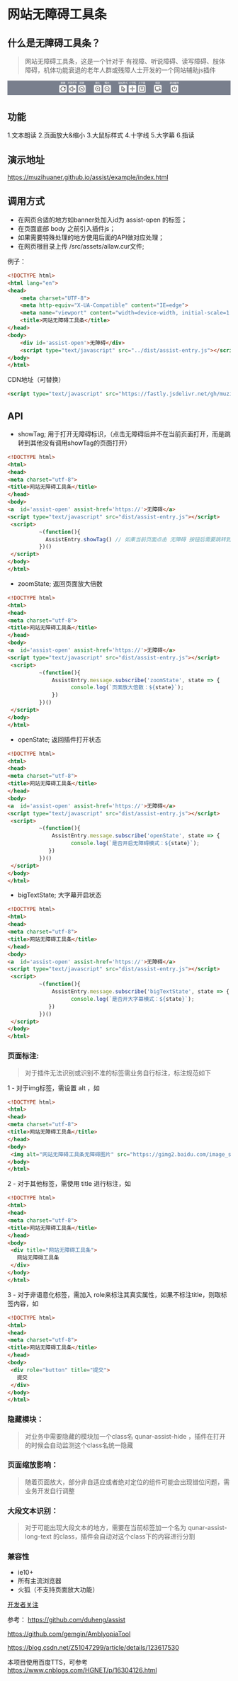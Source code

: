 # 网站无障碍工具条

## **什么是无障碍工具条？**

> 网站无障碍工具条，这是一个针对于 有视障、听说障碍、读写障碍、肢体障碍，机体功能衰退的老年人群或残障人士开发的一个网站辅助js插件

![](tu1.png)

## 功能

1.文本朗读   2.页面放大&缩小   3.大鼠标样式   4.十字线   5.大字幕  6.指读

## 演示地址
https://muzihuaner.github.io/assist/example/index.html

## 调用方式

- 在网页合适的地方如banner处加入id为 assist-open 的标签；
- 在页面底部 body 之前引入插件js；
- 如果需要特殊处理的地方使用后面的API做对应处理；
- 在网页根目录上传 /src/assets/allaw.cur文件;

例子：

```html
<!DOCTYPE html>
<html lang="en">
<head>
    <meta charset="UTF-8">
    <meta http-equiv="X-UA-Compatible" content="IE=edge">
    <meta name="viewport" content="width=device-width, initial-scale=1.0">
    <title>网站无障碍工具条</title>
</head>
<body>
    <div id='assist-open'>无障碍</div>
    <script type="text/javascript" src="../dist/assist-entry.js"></script>
</body>
</html>
```

CDN地址（可替换）

```html
<script type="text/javascript" src="https://fastly.jsdelivr.net/gh/muzihuaner/assist@main/dist/assist-entry.js"></script>
```

## API

- showTag; 用于打开无障碍标识，（点击无障碍后并不在当前页面打开，而是跳转到其他没有调用showTag的页面打开）

```html
<!DOCTYPE html>
<html>
<head>
<meta charset="utf-8">
<title>网站无障碍工具条</title>
</head>
<body>
<a  id='assist-open' assist-href='https://'>无障碍</a>
<script type="text/javascript" src="dist/assist-entry.js"></script>
 <script>
          ~(function(){
            AssistEntry.showTag() // 如果当前页面点击 无障碍 按钮后需要跳转到其他页面打开无障碍功能，则需要调用此函数做cookie标记
          })()
 </script>
</body>
</html>
```

- zoomState; 返回页面放大倍数

```html
<!DOCTYPE html>
<html>
<head>
<meta charset="utf-8">
<title>网站无障碍工具条</title>
</head>
<body>
<a  id='assist-open' assist-href='https://'>无障碍</a>
<script type="text/javascript" src="dist/assist-entry.js"></script>
 <script>
          ~(function(){
              AssistEntry.message.subscribe('zoomState', state => {
                    console.log(`页面放大倍数：${state}`);
              })
          })()
 </script>
</body>
</html>
```

- openState; 返回插件打开状态

```html
<!DOCTYPE html>
<html>
<head>
<meta charset="utf-8">
<title>网站无障碍工具条</title>
</head>
<body>
<a  id='assist-open' assist-href='https://'>无障碍</a>
<script type="text/javascript" src="dist/assist-entry.js"></script>
 <script>
          ~(function(){
              AssistEntry.message.subscribe('openState', state => {
                    console.log(`是否开启无障碍模式：${state}`);
             })
          })()
 </script>
</body>
</html>
```

- bigTextState; 大字幕开启状态

```html
<!DOCTYPE html>
<html>
<head>
<meta charset="utf-8">
<title>网站无障碍工具条</title>
</head>
<body>
<a  id='assist-open' assist-href='https://'>无障碍</a>
<script type="text/javascript" src="dist/assist-entry.js"></script>
 <script>
          ~(function(){
              AssistEntry.message.subscribe('bigTextState', state => {
                    console.log(`是否开大字幕模式：${state}`);
             })
          })()
 </script>
</body>
</html>
```

### 页面标注:

> 对于插件无法识别或识别不准的标签需业务自行标注，标注规范如下

1 - 对于img标签，需设置 alt ，如

```html
<!DOCTYPE html>
<html>
<head>
<meta charset="utf-8">
<title>网站无障碍工具条</title>
</head>
<body>
 <img alt="网站无障碍工具条无障碍图片" src="https://gimg2.baidu.com/image_search/src=http%3A%2F%2Fcdn.duitang.com%2Fuploads%2Fblog%2F201306%2F25%2F20130625150506_fiJ2r.jpeg&refer=http%3A%2F%2Fcdn.duitang.com&app=2002&size=f9999,10000&q=a80&n=0&g=0n&fmt=jpeg?sec=1627139099&t=524628587af020410785e8ba98157609">
</body>
</html>
```

2 - 对于其他标签，需使用 title 进行标注，如

```html
<!DOCTYPE html>
<html>
<head>
<meta charset="utf-8">
<title>网站无障碍工具条</title>
</head>
<body>
 <div title="网站无障碍工具条">
   网站无障碍工具条
 </div>
</body>
</html>
```

3 - 对于非语意化标签，需加入 role来标注其真实属性，如果不标注title，则取标签内容，如

```html
<!DOCTYPE html>
<html>
<head>
<meta charset="utf-8">
<title>网站无障碍工具条</title>
</head>
<body>
 <div role="button" title="提交">
   提交
 </div>
</body>
</html>
```

### 隐藏模块：

> 对业务中需要隐藏的模块加一个class名 qunar-assist-hide ，插件在打开的时候会自动监测这个class名统一隐藏

### 页面缩放影响：

> 随着页面放大，部分非自适应或者绝对定位的组件可能会出现错位问题，需业务开发自行调整

### 大段文本识别：

> 对于可能出现大段文本的地方，需要在当前标签加一个名为 qunar-assist-long-text 的class，插件会自动对这个class下的内容进行分割

### 兼容性

- ie10+
- 所有主流浏览器
- 火狐（不支持页面放大功能）



[开发者关注](./DEVELOPER.md "开发者关注")

参考：
https://github.com/duheng/assist

https://github.com/gemgin/AmblyopiaTool

https://blog.csdn.net/Z51047299/article/details/123617530

本项目使用百度TTS，可参考
https://www.cnblogs.com/HGNET/p/16304126.html

